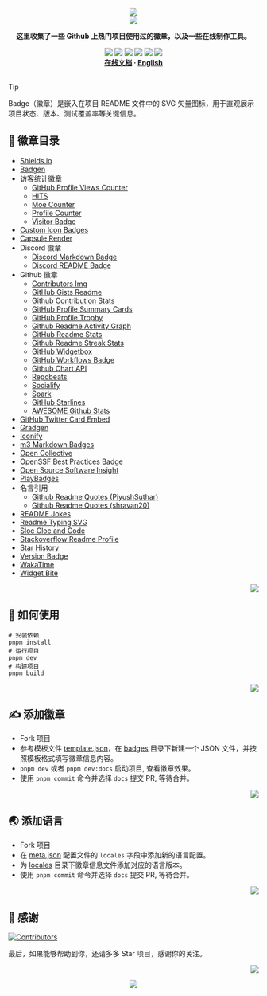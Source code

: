 <a name="readme-top"></a>

<div align="center">
  <div>
    <img src="https://capsule-render.vercel.app/api?type=waving&color=4D908E&height=160&section=header">
  </div>
  <a href="https://github.com/xiaohuohumax/badge-collection">
    <img src="https://readme-typing-svg.demolab.com?font=Fira+Code&size=32&pause=1000&height=68&lines=%F0%9F%8E%96%EF%B8%8FBadge+Collection%F0%9F%8E%96%EF%B8%8F"/>
  </a>
  <p><b>这里收集了一些 Github 上热门项目使用过的徽章，以及一些在线制作工具。</b></p>
  <div>
    <a href="https://github.com/xiaohuohumax/badge-collection?tab=MIT-1-ov-file#readme"><img src="https://img.shields.io/github/license/xiaohuohumax/badge-collection" /></a>
    <a href="https://github.com/xiaohuohumax/badge-collection/pulls"><img src="https://img.shields.io/github/issues-pr/xiaohuohumax/badge-collection" /></a>
    <a href="https://github.com/xiaohuohumax/badge-collection/issues"><img src="https://img.shields.io/github/issues/xiaohuohumax/badge-collection" /></a>
    <a href="https://github.com/xiaohuohumax/badge-collection"><img src="https://api.visitorbadge.io/api/combined?path=https%3A%2F%2Fgithub.com%2Fxiaohuohumax%2Fbadge-collection&countColor=%2337D67A&style=flat&labelStyle=lower" /></a>
    <a href="https://github.com/xiaohuohumax/badge-collection"><img src="https://img.shields.io/badge/badges-45-37D67A?labelColor=555555" /></a>
    <a href="https://github.com/xiaohuohumax/badge-collection"><img src="https://img.shields.io/github/stars/xiaohuohumax/badge-collection" /></a>
  </div>
  <div>
    <b>
       <a href="https://xiaohuohumax.github.io/badge-collection/">在线文档</a>
      · <a href="README_en-US.md">English</a>
    </b>
  </div>
  <br/>
</div>

> [!Tip]
> Badge（徽章）是嵌入在项目 README 文件中的 SVG 矢量图标，用于直观展示项目状态、版本、测试覆盖率等关键信息‌。

## 📑 徽章目录

* [Shields.io](dist/badges/shields-io/README.md)
* [Badgen](dist/badges/badgen/README.md)
* 访客统计徽章
  * [GitHub Profile Views Counter](dist/badges/visit-counter/github-profile-views-counter/README.md)
  * [HITS](dist/badges/visit-counter/hit-counter/README.md)
  * [Moe Counter](dist/badges/visit-counter/moe-counter/README.md)
  * [Profile Counter](dist/badges/visit-counter/profile-counter/README.md)
  * [Visitor Badge](dist/badges/visit-counter/web-visitorbadge-nextjs/README.md)
* [Custom Icon Badges](dist/badges/custom-icon-badges/README.md)
* [Capsule Render](dist/badges/capsule-render/README.md)
* Discord 徽章
  * [Discord Markdown Badge](dist/badges/discord/dcbadge/README.md)
  * [Discord README Badge](dist/badges/discord/discord-readme-badge/README.md)
* Github 徽章
  * [Contributors Img](dist/badges/github/contributors-img/README.md)
  * [GitHub Gists Readme](dist/badges/github/gists-readme/README.md)
  * [Github Contribution Stats](dist/badges/github/github-contribution-stats/README.md)
  * [GitHub Profile Summary Cards](dist/badges/github/github-profile-summary-cards/README.md)
  * [GitHub Profile Trophy](dist/badges/github/github-profile-trophy/README.md)
  * [Github Readme Activity Graph](dist/badges/github/github-readme-activity-graph/README.md)
  * [GitHub Readme Stats](dist/badges/github/github-readme-stats/README.md)
  * [Github Readme Streak Stats](dist/badges/github/github-readme-streak-stats/README.md)
  * [GitHub Widgetbox](dist/badges/github/github-widgetbox/README.md)
  * [GitHub Workflows Badge](dist/badges/github/github-workflows/README.md)
  * [Github Chart API](dist/badges/github/githubchart-api/README.md)
  * [Repobeats](dist/badges/github/repobeats/README.md)
  * [Socialify](dist/badges/github/socialify/README.md)
  * [Spark](dist/badges/github/spark/README.md)
  * [GitHub Starlines](dist/badges/github/starlines/README.md)
  * [AWESOME Github Stats](dist/badges/github/template/README.md)
* [GitHub Twitter Card Embed](dist/badges/github-twitter-card-embed/README.md)
* [Gradgen](dist/badges/gradgen/README.md)
* [Iconify](dist/badges/iconify/README.md)
* [m3 Markdown Badges](dist/badges/m3-Markdown-Badges/README.md)
* [Open Collective](dist/badges/open-collective/README.md)
* [OpenSSF Best Practices Badge](dist/badges/openssf-best-practices/README.md)
* [Open Source Software Insight](dist/badges/ossinsight/README.md)
* [PlayBadges](dist/badges/play-badges/README.md)
* 名言引用
  * [Github Readme Quotes (PiyushSuthar)](dist/badges/quotes/github-readme-quotes_1/README.md)
  * [Github Readme Quotes (shravan20)](dist/badges/quotes/github-readme-quotes_2/README.md)
* [README Jokes](dist/badges/readme-jokes/README.md)
* [Readme Typing SVG](dist/badges/readme-typing-svg/README.md)
* [Sloc Cloc and Code](dist/badges/scc/README.md)
* [Stackoverflow Readme Profile](dist/badges/stackoverflow-readme-profile/README.md)
* [Star History](dist/badges/star-history/README.md)
* [Version Badge](dist/badges/version-badge/README.md)
* [WakaTime](dist/badges/wakatime/README.md)
* [Widget Bite](dist/badges/widget-bite/README.md)

<p align="right"><a href="#readme-top"><img src="https://img.shields.io/badge/回到顶部-555555?style=for-the-badge"></a></p>

## 🏃 如何使用

```shell
# 安装依赖
pnpm install
# 运行项目
pnpm dev
# 构建项目
pnpm build
```

<p align="right"><a href="#readme-top"><img src="https://img.shields.io/badge/回到顶部-555555?style=for-the-badge"></a></p>

## ✍ 添加徽章

* Fork 项目
* 参考模板文件 [template.json](/badges/template.json)，在 [badges](/badges) 目录下新建一个 JSON 文件，并按照模板格式填写徽章信息内容。
* `pnpm dev` 或者 `pnpm dev:docs` 启动项目, 查看徽章效果。
* 使用 `pnpm commit` 命令并选择 `docs` 提交 PR, 等待合并。

<p align="right"><a href="#readme-top"><img src="https://img.shields.io/badge/回到顶部-555555?style=for-the-badge"></a></p>

## 🌏 添加语言

* Fork 项目
* 在 [meta.json](/meta.json) 配置文件的 `locales` 字段中添加新的语言配置。
* 为 [locales](/locales) 目录下徽章信息文件添加对应的语言版本。
* 使用 `pnpm commit` 命令并选择 `docs` 提交 PR, 等待合并。

<p align="right"><a href="#readme-top"><img src="https://img.shields.io/badge/回到顶部-555555?style=for-the-badge"></a></p>

## 💖 感谢

[![Contributors](https://contrib.rocks/image?repo=xiaohuohumax/badge-collection)](https://github.com/xiaohuohumax/badge-collection/contributors)

最后，如果能够帮助到你，还请多多 Star 项目，感谢你的关注。

<p align="right"><a href="#readme-top"><img src="https://img.shields.io/badge/回到顶部-555555?style=for-the-badge"></a></p>

<div align="center">
  <img src="https://capsule-render.vercel.app/api?type=waving&color=4D908E&height=100&section=footer">
</div>

